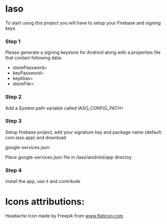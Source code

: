 # Iaso

To start using this project you will have to setup your Firebase and signing keys.

### Step 1
Please generate a signing keystore for Android along with a properties file that contain following data:
 - storePassword=<yourKeystorePassword>
 - keyPassword=<yourKeyPassword>
 - keyAlias=<yourKeyAlias>
 - storeFile=<yourKeystorePath>

### Step 2
Add a System path variable called IASO_CONFIG_PATH=<pathToYourPropertiesFile>

### Step 3
Setup firebase project, add your signature key and package name (default: com.iaso.app) and download

google-services.json

Place google-services.json file in /iaso/android/app directoy

### Step 4
install the app, use it and contribute


# Icons attributions:
Headache Icon made by Freepik from www.flaticon.com